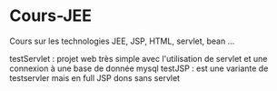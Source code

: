 # Cours-JEE
Cours sur les technologies JEE, JSP, HTML, servlet, bean ...

testServlet : projet web très simple avec l'utilisation de servlet et une connexion à une base de donnée mysql
testJSP : est une variante de testservler mais en full JSP dons sans servlet
